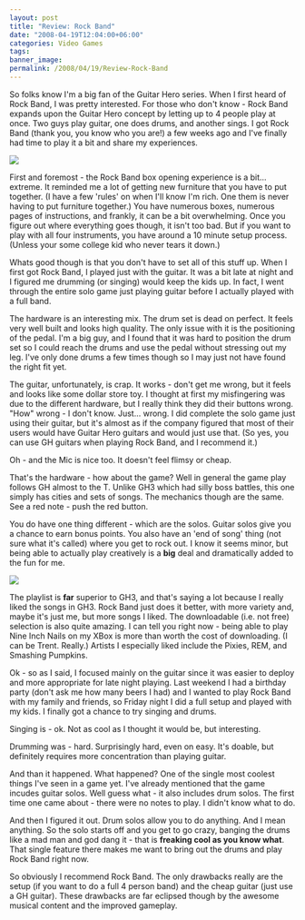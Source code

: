 ```yaml
---
layout: post
title: "Review: Rock Band"
date: "2008-04-19T12:04:00+06:00"
categories: Video Games 
tags: 
banner_image: 
permalink: /2008/04/19/Review-Rock-Band
---
```


So folks know I'm a big fan of the Guitar Hero series. When I first heard of Rock Band, I was pretty interested. For those who don't know - Rock Band expands upon the Guitar Hero concept by letting up to 4 people play at once. Two guys play guitar, one does drums, and another sings. I got Rock Band (thank you, you know who you are!) a few weeks ago and I've finally had time to play it a bit and share my experiences.
<!--more-->
<img src="https://static.raymondcamden.com/images/cfjedi//rockband_01.jpg">

First and foremost - the Rock Band box opening experience is a bit... extreme. It reminded me a lot of getting new furniture that you have to put together. (I have a few 'rules' on when I'll know I'm rich. One them is never having to put furniture together.) You have numerous boxes, numerous pages of instructions, and frankly, it can be a bit overwhelming. Once you figure out where everything goes though, it isn't too bad. But if you want to play with all four instruments, you have around a 10 minute setup process. (Unless your some college kid who never tears it down.)

Whats good though is that you don't have to set all of this stuff up. When I first got Rock Band, I played just with the guitar. It was a bit late at night and I figured me drumming (or singing) would keep the kids up. In fact, I went through the entire solo game just playing guitar before I actually played with a full band. 

The hardware is an interesting mix. The drum set is dead on perfect. It feels very well built and looks high quality. The only issue with it is the positioning of the pedal. I'm a big guy, and I found that it was hard to position the drum set so I could reach the drums and use the pedal without stressing out my leg. I've only done drums a few times though so I may just not have found the right fit yet.

The guitar, unfortunately, is crap. It works - don't get me wrong, but it feels and looks like some dollar store toy. I thought at first my misfingering was due to the different hardware, but I really think they did their buttons wrong. "How" wrong - I don't know. Just... wrong. I did complete the solo game just using their guitar, but it's almost as if the company figured that most of their users would have Guitar Hero guitars and would just use that. (So yes, you can use GH guitars when playing Rock Band, and I recommend it.)

Oh - and the Mic is nice too. It doesn't feel flimsy or cheap.

That's the hardware - how about the game? Well in general the game play follows GH almost to the T. Unlike GH3 which had silly boss battles, this one simply has cities and sets of songs. The mechanics though are the same. See a red note - push the red button.

You do have one thing different - which are the solos. Guitar solos give you a chance to earn bonus points. You also have an 'end of song' thing (not sure what it's called) where you get to rock out. I know it seems minor, but being able to actually play creatively is a <b>big</b> deal and dramatically added to the fun for me.

<img src="https://static.raymondcamden.com/images/cfjedi//rockband01.jpg">

The playlist is <b>far</b> superior to GH3, and that's saying a lot because I really liked the songs in GH3. Rock Band just does it better, with more variety and, maybe it's just me, but more songs I liked. The downloadable (i.e. not free) selection is also quite amazing. I can tell you right now - being able to play Nine Inch Nails on my XBox is more than worth the cost of downloading. (I can be Trent. Really.) Artists I especially liked include the Pixies, REM, 
and Smashing Pumpkins.

Ok - so as I said, I focused mainly on the guitar since it was easier to deploy and more appropriate for late night playing. Last weekend I had a birthday party (don't ask me how many beers I had) and I wanted to play Rock Band with my family and friends, so Friday night I did a full setup and played with my kids. I finally got a chance to try singing and drums.

Singing is - ok. Not as cool as I thought it would be, but interesting.

Drumming was - hard. Surprisingly hard, even on easy. It's doable, but definitely requires more concentration than playing guitar.

And than it happened. What happened? One of the single most coolest things I've seen in a game yet. I've already mentioned that the game incudes guitar solos. Well guess what - it also includes drum solos. The first time one came about - there were no notes to play. I didn't know what to do.

And then I figured it out. Drum solos allow you to do anything. And I mean anything. So the solo starts off and you get to go crazy, banging the drums like a mad man and god dang it - that is <b>freaking cool as you know what</b>. That single feature there makes me want to bring out the drums and play Rock Band right now. 

So obviously I recommend Rock Band. The only drawbacks really are the setup (if you want to do a full 4 person band) and the cheap guitar (just use a GH guitar). These drawbacks are far eclipsed though by the awesome musical content and the improved gameplay.